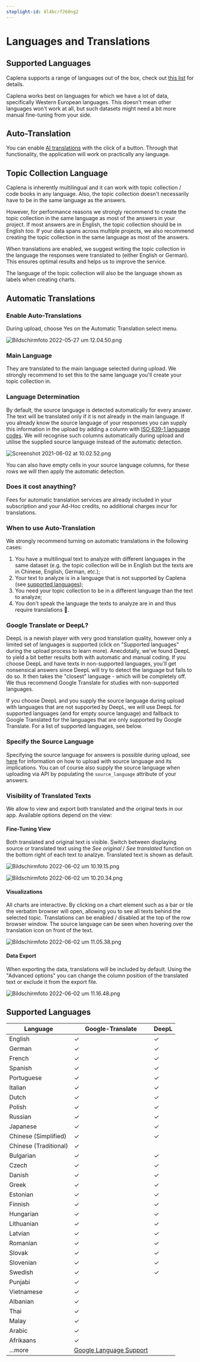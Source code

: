 ```yaml
---
stoplight-id: 8l4bcrf260ng2
---
```


# Languages and Translations

## Supported Languages
Caplena supports a range of languages out of the box, check out [this list](https://caplena.com/en/supported-languages/) for details.

Caplena works best on languages for which we have a lot of data, specifically Western European languages. This doesn't mean other languages won't work at all, but such datasets might need a bit more manual fine-tuning from your side.

## Auto-Translation
You can enable [AI translations](#automated-translations) with the click of a button. Through that functionality, the application will work on practically any language.

## Topic Collection Language

Caplena is inherently multilingual and it can work with topic collection / code books in any language. Also, the topic collection doesn't necessarily have to be in the same language as the answers.

However, for performance reasons we strongly recommend to create the topic collection in the same language as most of the answers in your project. If most answers are in English, the topic collection should be in English too. If your data spans across multiple projects, we also recommend creating the topic collection in the same language as most of the answers.

When translations are enabled, we suggest writing the topic collection in the language the responses were translated to (either English or German). This ensures optimal results and helps us to improve the service.

The language of the topic collection will also be the language shown as labels when creating charts.

## Automatic Translations

### Enable Auto-Translations

During upload, choose Yes on the Automatic Translation select menu.

![Bildschirmfoto 2022-05-27 um 12.04.50.png](https://stoplight.io/api/v1/projects/cHJqOjEyNDcxMw/images/wgjJucn9BUQ)

### Main Language

They are translated to the main language selected during upload. We strongly recommend to set this to the same language you'll create your topic collection in.

### Language Determination

By default, the source language is detected automatically for every answer. The text will be translated only if it is not already in the main language. If you already know the source language of your responses you can supply this information in the upload by adding a column with [ISO 639-1 language codes](https://en.wikipedia.org/wiki/List_of_ISO\_639-1\_codes). We will recognise such columns automatically during upload and utilise the supplied source language instead of the automatic detection.

![Screenshot 2021-06-02 at 10.02.52.png](https://stoplight.io/api/v1/projects/cHJqOjEyNDcxMw/images/WurMrFuExtU)

You can also have empty cells in your source language columns, for these rows we will then apply the automatic detection.

### Does it cost anaything?

Fees for automatic translation services are already included in your subscription and your Ad-Hoc credits, no additional charges incur for translations.

### When to use Auto-Translation

We strongly recommend turning on automatic translations in the following cases:

1. You have a multilingual text to analyze with different languages in the same dataset (e.g. the topic collection will be in English but the texts are in Chinese, English, German, etc.);
2. Your text to analyze is in a language that is not supported by Caplena (see [supported languages](https://caplena.com/en/supported-languages/));
3. You need your topic collection to be in a different language than the text to analyze;
4. You don't speak the language the texts to analyze are in and thus require translations 🙂.

### Google Translate or DeepL?

DeepL is a newish player with very good translation quality, however only a limited set of languages is supported (click on "Supported languages" during the upload process to learn more). Anecdotally, we've found DeepL to yield a bit better results both with automatic and manual coding. If you choose DeepL and have texts in non-supported languages, you'll get nonsensical answers since DeepL will try to detect the language but fails to do so. It then takes the "closest" language - which will be completely off. We thus recommend Google Translate for studies with non-supported languages.

If you choose DeepL and you supply the source language during upload with languages that are not supported by DeepL, we will use DeepL for supported languages (and for empty source language) and fallback to Google Translated for the languages that are only supported by Google Translate. For a list of supported languages, see below.

### Specify the Source Language

Specifying the source language for answers is possible during upload, see [here](05-03-Automatic-Translation.md#How-is-the-source-language-determined?) for information on how to upload with source language and its implications. You can of course also supply the source language when uploading via API by populating the `source_language` attribute of your answers.

### Visibility of Translated Texts

We allow to view and export both translated and the original texts in our app. Available options depend on the view:

#### Fine-Tuning View

Both translated and original text is visible. Switch between displaying source or translated text using the *See original* / *See translated* function on the bottom right of each text to analzye. Translated text is shown as default.

![Bildschirmfoto 2022-06-02 um 10.19.15.png](https://stoplight.io/api/v1/projects/cHJqOjEyNDcxMw/images/OpwsyWRyg1w)

![Bildschirmfoto 2022-06-02 um 10.20.34.png](https://stoplight.io/api/v1/projects/cHJqOjEyNDcxMw/images/xrAX6JO6pPk)


#### Visualizations

All charts are interactive. By clicking on a chart element such as a bar or tile the verbatim browser will open, allowing you to see all texts behind the selected topic. Translations can be enabled / disabled at the top of the row browser window. The source language can be seen when hovering over the translation icon on front of the text.

![Bildschirmfoto 2022-06-02 um 11.05.38.png](https://stoplight.io/api/v1/projects/cHJqOjEyNDcxMw/images/SBF5iOsdxVA)

#### Data Export

When exporting the data, translations will be included by default. Using the "Advanced options" you can change the column position of the translated text or exclude it from the export file.

![Bildschirmfoto 2022-06-02 um 11.16.48.png](https://stoplight.io/api/v1/projects/cHJqOjEyNDcxMw/images/fpyzxNInwko)

## Supported Languages

Language | Google-Translate | DeepL
---------|----------|---------
 English | ✓ | ✓
 German  | ✓ | ✓
 French  | ✓ | ✓
 Spanish  | ✓ | ✓
 Portuguese  | ✓ | ✓
 Italian  | ✓ | ✓
 Dutch  | ✓ | ✓
 Polish  | ✓ | ✓
 Russian  | ✓ | ✓
 Japanese  | ✓ | ✓
 Chinese (Simplified)  | ✓ | ✓
 Chinese (Traditional)  | ✓ | 
 Bulgarian  | ✓ | ✓
 Czech  | ✓ | ✓
 Danish  | ✓ | ✓
 Greek  | ✓ | ✓
 Estonian  | ✓ | ✓
 Finnish  | ✓ | ✓
 Hungarian  | ✓ | ✓
 Lithuanian  | ✓ | ✓
 Latvian  | ✓ | ✓
 Romanian  | ✓ | ✓
 Slovak  | ✓ | ✓
 Slovenian  | ✓ | ✓
 Swedish  | ✓ | ✓
 Punjabi  | ✓ | 
 Vietnamese  | ✓ | 
 Albanian  | ✓ | 
 Thai  | ✓ | 
 Malay  | ✓ | 
 Arabic  | ✓ | 
 Afrikaans  | ✓ | 
 ...more  |[Google Language Support](https://cloud.google.com/translate/docs/languages) | 

